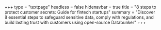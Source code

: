 +++
type = "textpage"
headless = false
hidenavbar = true
title = "8 steps to protect customer secrets: Guide for fintech startups"
summary = "Discover 8 essential steps to safeguard sensitive data, comply with regulations, and build lasting trust with customers using open-source Databunker"
+++
